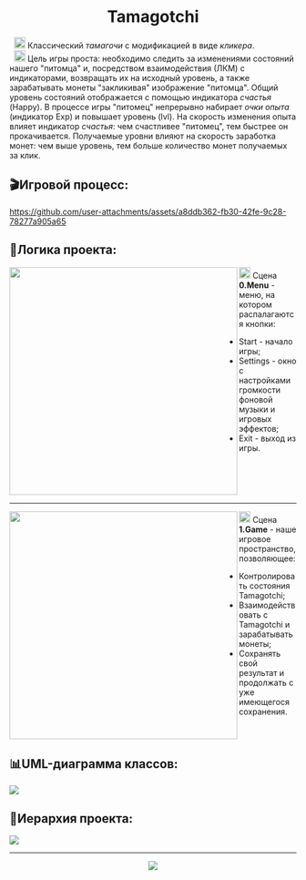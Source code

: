 <h1 align="center">Tamagotchi</h1>

&nbsp;&nbsp;<img src="https://github.com/user-attachments/assets/859a580b-af03-4239-a848-eed610b7db73" height="20px"/>
Классический <i>тамагочи</i> с модификацией в виде <i>кликера</i>.<br/> 
&nbsp;&nbsp;<img src="https://github.com/user-attachments/assets/859a580b-af03-4239-a848-eed610b7db73" height="20px"/>
Цель игры проста: необходимо следить за изменениями состояний нашего "питомца" и, 
посредством взаимодействия (ЛКМ) с индикаторами, возвращать их на исходный уровень, а также зарабатывать монеты "закликивая" изображение "питомца". Общий уровень состояний отображается с помощью индикатора <i>счастья</i> (Happy).
В процессе игры "питомец" непрерывно набирает <i>очки опыта</i> (индикатор Exp) и повышает уровень (lvl). На скорость изменения опыта влияет индикатор <i>счастья</i>: чем счастливее "питомец",
тем быстрее он прокачивается. Получаемые уровни влияют на скорость заработка монет: чем выше уровень, тем больше количество монет получаемых за клик.

## 🎬Игровой процесс:
https://github.com/user-attachments/assets/a8ddb362-fb30-42fe-9c28-78277a905a65

## 🔧Логика проекта:
<img src="https://github.com/user-attachments/assets/a3779dd6-d657-4857-86b6-935182559216" height="400px" align="left"/>
<img src="https://github.com/user-attachments/assets/859a580b-af03-4239-a848-eed610b7db73" height="20px"/>
Сцена <b>0.Menu</b> - меню, на котором распалагаются кнопки:

 - Start - начало игры;
 - Settings - окно с настройками громкости фоновой музыки и игровых эффектов;
 - Exit - выход из игры.

<br clear="both">
<hr/>

<img src="https://github.com/user-attachments/assets/bef4ba09-6c89-4345-9082-08f8381ea012" height="400px" align="left"/> 
<img src="https://github.com/user-attachments/assets/859a580b-af03-4239-a848-eed610b7db73" height="20px"/>
Сцена <b>1.Game</b> - наше игровое пространство, позволяющее:

 - Контролировать состояния Tamagotchi;
 - Взаимодействовать с Tamagotchi и зарабатывать монеты;
 - Сохранять свой результат и продолжать с уже имеющегося сохранения.

<br clear="both">

## 📊UML-диаграмма классов:
<img src="https://github.com/user-attachments/assets/a70d764c-8220-4d0a-abd5-b382593241d3"/>

## 📝Иерархия проекта:
<img src="https://github.com/user-attachments/assets/fe80d7ef-f16f-4d16-b165-0baee4dcc182"/>
<hr/>

<p align="center">
  <img src="https://github.com/user-attachments/assets/62b70946-6e11-4fce-af0d-993278eb098e"/>
</p>
